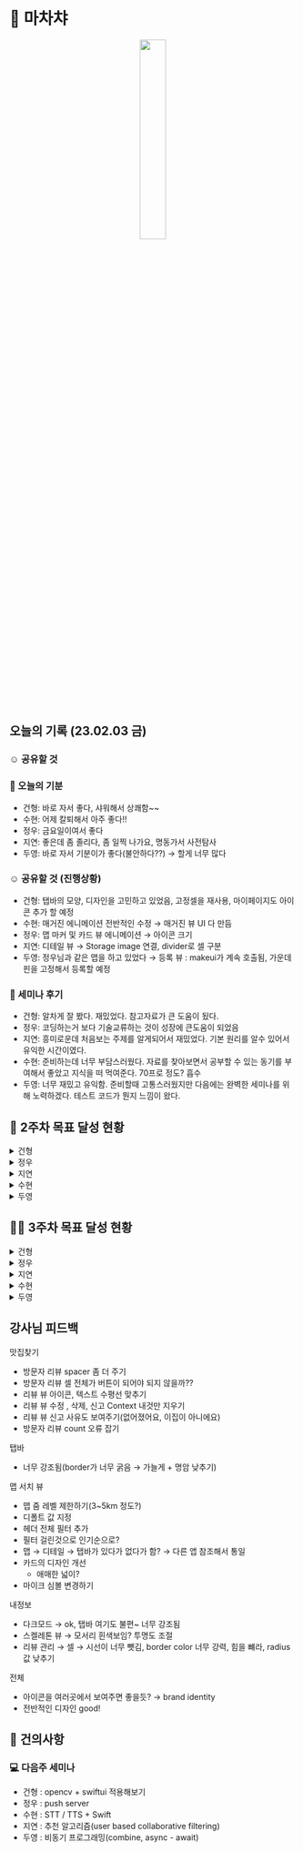 # 🍢 마차챠

<p align="center"><img src="https://user-images.githubusercontent.com/48436020/216527554-c581c4c6-51da-4da6-af1a-ad1732b0da6c.jpg" width=30%></p>

## 오늘의 기록 (23.02.03 금)
### ☺️ 공유할  것

### 🥘 오늘의 기분
- 건형: 바로 자서 좋다, 샤워해서 상쾌함~~
- 수현: 어제 칼퇴해서 아주 좋다!!
- 정우: 금요일이여서 좋다
- 지연: 좋은데 좀 졸리다, 좀 일찍 나가요, 명동가서 사전탐사
- 두영: 바로 자서 기분이가 좋다(불안하다??) → 할게 너무 많다

### ☺️ 공유할 것 (진행상황)
- 건형: 탭바의 모양, 디자인을 고민하고 있었음, 고정셀을 재사용, 마이페이지도 아이콘 추가 할 예정
- 수현: 매거진 에니메이션 전반적인 수정 → 매거진 뷰 UI 다 만듬 
- 정우: 맵 마커 및 카드 뷰 에니메이션 → 아이콘 크기
- 지연:  디테일 뷰 → Storage image 연결, divider로 셀 구분
- 두영: 정우님과 같은 맵을 하고 있었다 → 등록 뷰 : makeui가 계속 호출됨, 가운데 핀을 고정해서 등록할 예정

### 📢 세미나 후기
- 건형: 알차게 잘 봤다. 재밌었다. 참고자료가 큰 도움이 됬다.
- 정우: 코딩하는거 보다 기술교류하는 것이 성장에 큰도움이 되었음
- 지연: 흥미로운데 처음보는 주제를 알게되어서 재밌었다. 기본 원리를 알수 있어서 유익한 시간이였다.
- 수현: 준비하는데 너무 부담스러웠다. 자료를 찾아보면서 공부할 수 있는 동기를 부여해서 좋았고 지식을 떠 먹여준다. 70프로 정도? 흡수
- 두영: 너무 재밌고 유익함. 준비할때 고통스러웠지만 다음에는  완벽한 세미나를 위해 노력하겠다. 테스트 코드가 뭔지 느낌이 왔다.

## 🎉 2주차 목표 달성 현황
<details>
<summary>건형</summary>
<div markdown="1">
  
```
- 프로필 뷰 70%
- 즐겨찾기, 리뷰관리, 가봤어요, 등록한 곳 버튼 기능 및 UI 완료
- 스켈레톤 뷰 완료
- 네트워크 통신 완료
- 로그인 기능 두영님 코드와 합치기 미달성
- 다국어 처리 미달성
- 공지사항 기능 미달성
```
  
</div>
</details>

<details>
<summary>정우</summary>
<div markdown="1">
  
```
- 맵 서치 뷰 30%
- 맵 UI 에니메이션 완료
- 마커 클러스터링 미달성
- 현재 위치 기능 미달성
- 서비스 가능 지역 추가(line 그리기) 미달성
- 음성으로 검색하기 미달성
- 필터 기능 미달성
```
  
</div>
</details>
  
<details>
<summary>지연</summary>
<div markdown="1">
  
```
- 디테일 뷰 70%
- UI 구성 완료
- 디테일 뷰 메인 사진 갯수 제한 미달성
- 리뷰 뷰 60%
- 리뷰 등록 기능 미달성
- 신고 뷰 세부 뷰 구성 미달성
```

</div>
</details>
  
<details>
<summary>수현</summary>
<div markdown="1">
  
```
- 60%
- 매거진 에니메이션(현대카드 앱 클론) 완료
- 매거진 디테일 뷰 사진 불러오기 완료
- 네이버 지도로 위치 보여주기 미달성
- 네이버 지도 경유지를 섞어서 사용자에게 경로 표시하기 미달성(api 찾아보기)!!
```
  
</div>
</details>
  
<details>
<summary>두영</summary>
<div markdown="1">
  
```
- 로그인 뷰 80%
- 로그인 기능 완료
- 로그인 디테일 UI 미달성
- 등록 뷰 0%
- 등록 뷰는 주말에 다 끝내기…
```

</div>
</details>

## 🏃🏻 3주차 목표 달성 현황
<details>
<summary>건형</summary>
<div markdown="1">
  
- 오늘 - 프로필(즐겨찾기 ), 탭 뷰(border, radius) 수정
- 로그인/로그아웃(VM 합치기)
- 다국어 처리
- ~~관리자 앱 만들기~~
- ~~opencv 활용해서 매뉴판 글자 읽어오기(OCR)~~
  
</div>
</details>

<details>
<summary>정우</summary>
<div markdown="1">
  
- 파베 연결(제일 중요)
- 피드백 반영(오류 잡기, 애니메이션 수정)
- ~~이미지 클러스터링 → 후순위~~
- 현재 위치 조회
- ~~검색 기능(음성 + 테스트)~~
- 필터 기능
- ~~애플 로그인~~
- ~~push server~~
  
</div>
</details>
  
<details>
<summary>지연</summary>
<div markdown="1">
  
- 리뷰
    - 삭제 할 때 alert
    - 수정/삭제 글쓴이 만 가능
    - 신고는 글쓴이가 아닌 사람만 가능
    - 디자인 수정
    - 리뷰 작성 뷰 만들기
    - 신고 작성 뷰 만들기
    - paging
- 디테일 뷰
    - 아이콘 기능(리뷰쓰기, 좋아요, 가봤어요, 길찾기)
    - 메인 사진 고정(최신순 n개 만…)

</div>
</details>
  
<details>
<summary>수현</summary>
<div markdown="1">
  
- 지도 - 마커와 경유지 표시
- ~~storage 이미지 + 이미지 캐싱 (kingfisher)~~
- ~~검색 기능(음성 + 테스트)~~
  
</div>
</details>
  
<details>
<summary>두영</summary>
<div markdown="1">
  
- 등록뷰
    - 다 만들기!
    - detail에 들어가는 필드 모두 등록
    - 위도 경도 핀 꽂은 곳에서 reverse geocoding으로 실제 주소로 변환해서 등록
    - 로그인 부분 리펙토링
    - ~~등록되었을 때 → 진동 + 소리~~
- ~~애플 로그인~~
- ~~push server~~

</div>
</details>

## 강사님 피드백
맛집찾기
- 방문자 리뷰 spacer 좀 더 주기
- 방문자 리뷰 셀 전체가 버튼이 되어야 되지 않을까??
- 리뷰 뷰 아이콘, 텍스트 수평선 맞추기
- 리뷰 뷰 수정 , 삭제, 신고 Context 내것만 지우기
- 리뷰 뷰 신고 사유도 보여주기(없어졌어요, 이집이 아니에요)
- 방문자 리뷰 count 오류 잡기

탭바
- 너무 강조됨(border가 너무 굵음 → 가늘게 + 명암 낮추기)

맵 서치 뷰
- 맵 줌 레벨 제한하기(3~5km 정도?)
- 디폴트 값 지정
- 헤더 전체 필터 추가
- 필터 걸린것으로 인기순으로?
- 맵 → 디테일 → 탭바가 있다가 없다가 함? → 다른 앱 참조해서 통일
- 카드의 디자인 개선
    - 애매한 넓이?
- 마이크 심볼 변경하기

내정보
- 다크모드 → ok, 탭바 여기도 불편~ 너무 강조됨
- 스켈레톤 뷰 → 모서리 흰색보임? 투명도 조절
- 리뷰 관리 → 셀 → 시선이 너무 뺏김, border color 너무 강력, 힘을 뺴라, radius 값 낮추기

전체
- 아이콘을 여러곳에서 보여주면 좋을듯? → brand identity
- 전반적인 디자인 good!


## 🙋 건의사항
### 💻 다음주 세미나
- 건형 : opencv + swiftui 적용해보기
- 정우 : push server
- 수현 : STT / TTS + Swift 
- 지연 : 추천 알고리즘(user based collaborative filtering)
- 두영 : 비동기 프로그래밍(combine, async - await)

